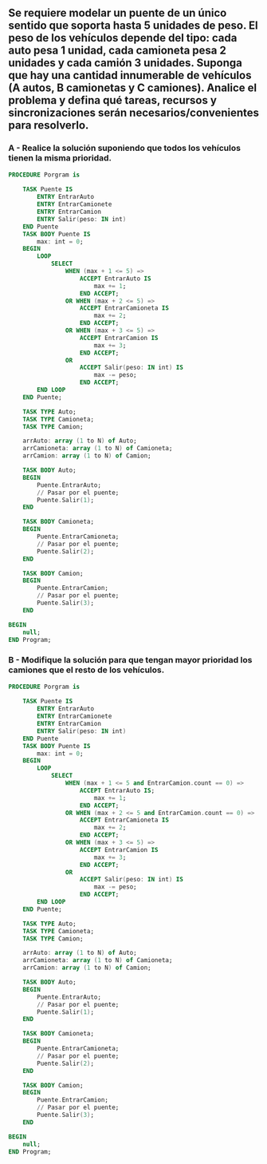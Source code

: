 ## Se requiere modelar un puente de un único sentido que soporta hasta 5 unidades de peso. El peso de los vehículos depende del tipo: cada auto pesa 1 unidad, cada camioneta pesa 2 unidades y cada camión 3 unidades. Suponga que hay una cantidad innumerable de vehículos (A autos, B camionetas y C camiones). Analice el problema y defina qué tareas, recursos y sincronizaciones serán necesarios/convenientes para resolverlo.

### A - Realice la solución suponiendo que todos los vehículos tienen la misma prioridad.
```ada
PROCEDURE Porgram is
    
    TASK Puente IS
        ENTRY EntrarAuto
        ENTRY EntrarCamionete
        ENTRY EntrarCamion
        ENTRY Salir(peso: IN int)
    END Puente
    TASK BODY Puente IS
        max: int = 0;
    BEGIN
        LOOP
            SELECT
                WHEN (max + 1 <= 5) => 
                    ACCEPT EntrarAuto IS
                        max += 1;
                    END ACCEPT;
                OR WHEN (max + 2 <= 5) => 
                    ACCEPT EntrarCamioneta IS
                        max += 2;
                    END ACCEPT;
                OR WHEN (max + 3 <= 5) => 
                    ACCEPT EntrarCamion IS
                        max += 3;
                    END ACCEPT;
                OR 
                    ACCEPT Salir(peso: IN int) IS
                        max -= peso;
                    END ACCEPT;
        END LOOP
    END Puente;

    TASK TYPE Auto;
    TASK TYPE Camioneta;
    TASK TYPE Camion;

    arrAuto: array (1 to N) of Auto;
    arrCamioneta: array (1 to N) of Camioneta;
    arrCamion: array (1 to N) of Camion;

    TASK BODY Auto;
    BEGIN
        Puente.EntrarAuto;
        // Pasar por el puente;
        Puente.Salir(1);
    END

    TASK BODY Camioneta;
    BEGIN
        Puente.EntrarCamioneta;
        // Pasar por el puente;
        Puente.Salir(2);
    END

    TASK BODY Camion;
    BEGIN
        Puente.EntrarCamion;
        // Pasar por el puente;
        Puente.Salir(3);
    END

BEGIN
    null;
END Program;
```

### B - Modifique la solución para que tengan mayor prioridad los camiones que el resto de los vehículos.
```ada
PROCEDURE Porgram is
    
    TASK Puente IS
        ENTRY EntrarAuto
        ENTRY EntrarCamionete
        ENTRY EntrarCamion
        ENTRY Salir(peso: IN int)
    END Puente
    TASK BODY Puente IS
        max: int = 0;
    BEGIN
        LOOP
            SELECT
                WHEN (max + 1 <= 5 and EntrarCamion.count == 0) => 
                    ACCEPT EntrarAuto IS;
                        max += 1; 
                    END ACCEPT;
                OR WHEN (max + 2 <= 5 and EntrarCamion.count == 0) => 
                    ACCEPT EntrarCamioneta IS
                        max += 2; 
                    END ACCEPT;
                OR WHEN (max + 3 <= 5) => 
                    ACCEPT EntrarCamion IS
                        max += 3; 
                    END ACCEPT;
                OR 
                    ACCEPT Salir(peso: IN int) IS
                        max -= peso; 
                    END ACCEPT;
        END LOOP
    END Puente;

    TASK TYPE Auto;
    TASK TYPE Camioneta;
    TASK TYPE Camion;

    arrAuto: array (1 to N) of Auto;
    arrCamioneta: array (1 to N) of Camioneta;
    arrCamion: array (1 to N) of Camion;

    TASK BODY Auto;
    BEGIN
        Puente.EntrarAuto;
        // Pasar por el puente;
        Puente.Salir(1);
    END

    TASK BODY Camioneta;
    BEGIN
        Puente.EntrarCamioneta;
        // Pasar por el puente;
        Puente.Salir(2);
    END

    TASK BODY Camion;
    BEGIN
        Puente.EntrarCamion;
        // Pasar por el puente;
        Puente.Salir(3);
    END

BEGIN
    null;
END Program;
```
